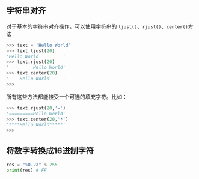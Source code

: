 ## 字符串对齐

对于基本的字符串对齐操作，可以使用字符串的 `ljust()`、`rjust()`、`center()`方法

```python
>>> text = 'Hello World'
>>> text.ljust(20)
'Hello World         '
>>> text.rjust(20)
'         Hello World'
>>> text.center(20)
'    Hello World     '
>>>
```

所有这些方法都能接受一个可选的填充字符。比如：

```python
>>> text.rjust(20,'=')
'=========Hello World'
>>> text.center(20,'*')
'****Hello World*****'
>>>
```

## 将数字转换成16进制字符

```python
res = "%0.2X" % 255
print(res) # FF
```

